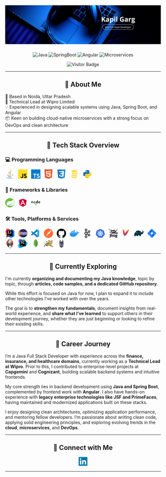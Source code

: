 <h1 align="center">
    <img src="icons/banner.png" alt="Kapil Garg Banner" />
</h1>

<p align="center">
  <img src="https://img.shields.io/badge/Java-ED8B00?style=for-the-badge&logo=java&logoColor=white" alt="Java" />
  <img src="https://img.shields.io/badge/Spring%20Boot-6DB33F?style=for-the-badge&logo=springboot&logoColor=white" alt="SpringBoot" />
  <img src="https://img.shields.io/badge/Angular-DD0031?style=for-the-badge&logo=angular&logoColor=white" alt="Angular" />
  <img src="https://img.shields.io/badge/Microservices-6f42c1?style=for-the-badge&logoColor=white" alt="Microservices" />
</p>

<p align="center">
  <img src="https://visitor-badge.laobi.icu/badge?page_id=kappil-garg_visitor_badge_simple&left_color=dodgerblue&right_color=orchid" alt="Visitor Badge" />
</p>

---

<h2 align="center">👋 About Me</h2>

🏡 Based in Noida, Uttar Pradesh  
💼 Technical Lead at Wipro Limited  
💡 Experienced in designing scalable systems using Java, Spring Boot, and Angular  
📦 Keen on building cloud-native microservices with a strong focus on DevOps and clean architecture

---

<h2 align="center">🚀️ Tech Stack Overview</h2>

### 💻 Programming Languages
<p>
    <img alt="Java" width="30px" src="icons/icon-java.svg" />
    &nbsp;
    <img alt="JavaScript" width="30px" src="icons/icon-javascript.svg" />
    &nbsp;
    <img alt="TypeScript" width="30px" src="icons/icon-typescript.svg" />
    &nbsp;
    <img alt="HTML5" width="30px" src="icons/icon-html5.svg" />
    &nbsp;
    <img alt="CSS3" width="30px" src="icons/icon-css3.svg" />
    &nbsp;
    <img alt="SQL" width="30px" src="icons/icon-sql.svg" />
    &nbsp;
    <img alt="Python" width="30px" src="icons/icon-python.svg" />
</p>

### 🧱 Frameworks & Libraries
<p>
    <img alt="Spring" width="30px" src="icons/icon-spring.svg" />
    &nbsp;
    <img alt="Angular" width="30px" src="icons/icon-angular.svg" />
    &nbsp;
    <img alt="NodeJS" width="30px" src="icons/icon-node-js.svg" />
</p>

### 🛠 Tools, Platforms & Services
<p>
    <img alt="IntelliJ" width="30px" src="icons/icon-intellij.svg" />
    &nbsp;
    <img alt="Eclipse" width="30px" src="icons/icon-eclipse.svg" />
    &nbsp;
    <img alt="VS Code" width="30px" src="icons/icon-vs-code.svg" />
    &nbsp;
    <img alt="Postman" width="30px" src="icons/icon-postman.svg" />
    &nbsp;
    <img alt="GitHub" width="30px" src="icons/icon-github.svg" />
    &nbsp;
    <img alt="Docker" width="30px" src="icons/icon-docker.svg" />
    &nbsp;
    <img alt="Kafka" width="30px" src="icons/icon-kafka.svg" />
    &nbsp;
    <img alt="Kubernetes" width="30px" src="icons/icon-kubernetes.svg" />
    &nbsp;
    <img alt="JFrog" width="30px" src="icons/icon-jfrog.svg" />
    &nbsp;
    <img alt="Maven" width="30px" src="icons/icon-maven.svg" />
    &nbsp;
    <img alt="Gradle" width="30px" src="icons/icon-gradle.svg" />
    &nbsp;
    <img alt="JIRA" width="30px" src="icons/icon-jira.svg" />
    &nbsp;
    <img alt="Jenkins" width="30px" src="icons/icon-jenkins.svg" />
    &nbsp;
    <img alt="TeamCity" width="30px" src="icons/icon-teamcity.svg" />
    &nbsp;
    <img alt="MongoDB" width="30px" src="icons/icon-mongodb.svg" />
    &nbsp;
    <img alt="Tomcat" width="30px" src="icons/icon-tomcat.svg" />
    &nbsp;
    <img alt="Snyk" width="30px" src="icons/icon-snyk.svg" />
</p>

---

<h2 align="center">📝 Currently Exploring</h2>

I'm currently **organizing and documenting my Java knowledge**, topic by topic, through **articles, code samples, and a dedicated GitHub repository**.

While this effort is focused on Java for now, I plan to expand it to include other technologies I’ve worked with over the years.

The goal is to **strengthen my fundamentals**, document insights from real-world experience, and **share what I’ve learned** to support others in their development journey, whether they are just beginning or looking to refine their existing skills.

---

<h2 align="center">💼 Career Journey</h2>

I’m a Java Full Stack Developer with experience across the **finance, insurance, and healthcare domains**, currently working as a **Technical Lead at Wipro**. Prior to this, I contributed to enterprise-level projects at **Capgemini** and **Cognizant**, building scalable backend systems and intuitive frontends.

My core strength lies in backend development using **Java and Spring Boot**, complemented by frontend work with **Angular**. I also have hands-on experience with **legacy enterprise technologies like JSF and PrimeFaces**, having maintained and modernized applications built on these stacks.

I enjoy designing clean architectures, optimizing application performance, and mentoring fellow developers. I’m passionate about writing clean code, applying solid engineering principles, and exploring evolving trends in the **cloud**, **microservices**, and **DevOps**.

---

<h2 align="center">🤝 Connect with Me</h2>

<p align="center">
    <a href="https://linkedin.com/in/kappil-garg/">
        <img alt="LinkedIn" width="30px" src="icons/icon-linkedin.svg" />
    </a>
</p>

---
